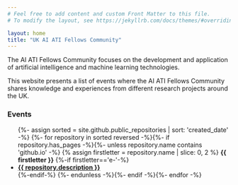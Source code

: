 ```yaml
---
# Feel free to add content and custom Front Matter to this file.
# To modify the layout, see https://jekyllrb.com/docs/themes/#overriding-theme-defaults

layout: home
title: "UK AI ATI Fellows Community"
---
```


<p>The AI ATI Fellows Community focuses on the development and application of artificial intelligence and machine learning technologies.</p>

<p>This website presents a list of events where the AI ATI Fellows Community shares knowledge and experiences from different research projects around the UK.</p>

<h3>Events</h3>

<ul>
{%- assign sorted = site.github.public_repositories | sort: 'created_date' -%}
{%- for repository in sorted reversed -%}{%- if repository.has_pages -%}{%- unless repository.name contains 'github.io' -%}
  {% assign firstletter = repository.name | slice: 0, 2 %}
    <b>{{ firstletter }}</b>
    {%-if firstletter=='e-'-%}
    <li>
    <a href="{{ repository.name | prepend: site.baseurlsite }}"><b>{{ repository.description }}</b></a>
    </li>
    {%-endif-%}
  {%- endunless -%}{%- endif -%}{%- endfor -%}
</ul>


